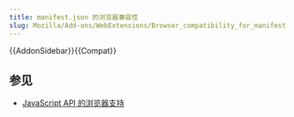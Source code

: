 ```yaml
---
title: manifest.json 的浏览器兼容性
slug: Mozilla/Add-ons/WebExtensions/Browser_compatibility_for_manifest.json
---
```


{{AddonSidebar}}{{Compat}}

## 参见

- [JavaScript API 的浏览器支持](/zh_CN/docs/Mozilla/Add-ons/WebExtensions/Browser_support_for_JavaScript_APIs)
